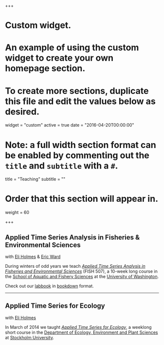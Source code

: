 +++
# Custom widget.
# An example of using the custom widget to create your own homepage section.
# To create more sections, duplicate this file and edit the values below as desired.
widget = "custom"
active = true
date = "2016-04-20T00:00:00"

# Note: a full width section format can be enabled by commenting out the `title` and `subtitle` with a `#`.
title = "Teaching"
subtitle = ""

# Order that this section will appear in.
weight = 60

+++

## Applied Time Series Analysis in Fisheries & Environmental Sciences

with [Eli Holmes](https://faculty.washington.edu/eeholmes/) & [Eric Ward](https://faculty.washington.edu/warde/)

During winters of odd years we teach [_Applied Time Series Analysis in Fisheries and Environmental Sciences_](https://catalyst.uw.edu/workspace/fish203/35553/243766) (FISH 507), a 10-week long course in the [School of Aquatic and Fishery Sciences](https://fish.uw.edu/) at the [University of Washington](https://www.washington.edu/).

Check out our [labbook](https://nwfsc-timeseries.github.io/AFTSLabbook/) in [bookdown](https://bookdown.org/) format.

***

## Applied Time Series for Ecology

with [Eli Holmes](https://faculty.washington.edu/eeholmes/)

In March of 2014 we taught [_Applied Time Series for Ecology_](https://timeseriescourseemb.wordpress.com/), a weeklong short course in the [Department of Ecology, Environment and Plant Sciences](http://su.se/deep/english/) at [Stockholm University](http://www.su.se/english/).